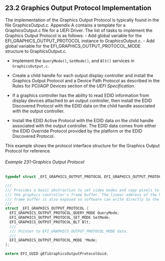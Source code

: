 <!--- @file
  23.2 Graphics Output Protocol Implementation

  Copyright (c) 2012-2018, Intel Corporation. All rights reserved.<BR>

  Redistribution and use in source (original document form) and 'compiled'
  forms (converted to PDF, epub, HTML and other formats) with or without
  modification, are permitted provided that the following conditions are met:

  1) Redistributions of source code (original document form) must retain the
     above copyright notice, this list of conditions and the following
     disclaimer as the first lines of this file unmodified.

  2) Redistributions in compiled form (transformed to other DTDs, converted to
     PDF, epub, HTML and other formats) must reproduce the above copyright
     notice, this list of conditions and the following disclaimer in the
     documentation and/or other materials provided with the distribution.

  THIS DOCUMENTATION IS PROVIDED BY TIANOCORE PROJECT "AS IS" AND ANY EXPRESS OR
  IMPLIED WARRANTIES, INCLUDING, BUT NOT LIMITED TO, THE IMPLIED WARRANTIES OF
  MERCHANTABILITY AND FITNESS FOR A PARTICULAR PURPOSE ARE DISCLAIMED. IN NO
  EVENT SHALL TIANOCORE PROJECT  BE LIABLE FOR ANY DIRECT, INDIRECT, INCIDENTAL,
  SPECIAL, EXEMPLARY, OR CONSEQUENTIAL DAMAGES (INCLUDING, BUT NOT LIMITED TO,
  PROCUREMENT OF SUBSTITUTE GOODS OR SERVICES; LOSS OF USE, DATA, OR PROFITS;
  OR BUSINESS INTERRUPTION) HOWEVER CAUSED AND ON ANY THEORY OF LIABILITY,
  WHETHER IN CONTRACT, STRICT LIABILITY, OR TORT (INCLUDING NEGLIGENCE OR
  OTHERWISE) ARISING IN ANY WAY OUT OF THE USE OF THIS DOCUMENTATION, EVEN IF
  ADVISED OF THE POSSIBILITY OF SUCH DAMAGE.

-->

## 23.2 Graphics Output Protocol Implementation

The implementation of the Graphics Output Protocol is typically found in the file GraphicsOutput.c. Appendix A contains a template for a GraphicsOutput.c file for a UEFI Driver. The list of tasks to implement the Graphics Output Protocol is as follows: - Add global variable for the EFI_GRAPHICS_OUTPUT_PROTOCOL instance to GraphicsOutput.c. - Add global variable for the EFI_GRAPHICS_OUTPUT_PROTOCOL_MODE structure to GraphicsOutput.c.

* Implement the `QueryMode()`, `SetMode()`, and `Blt()` services in
  `GraphicsOutput.c`.

* Create a child handle for each output display controller and install the
  Graphics Output Protocol and a Device Path Protocol as described in the Rules
  for PCI/AGP Devices section of the _UEFI Specification_.

* If a graphics controller has the ability to read EDID information from
  display devices attached to an output controller, then install the EDID
  Discovered Protocol with the EDID data on the child handle associated with
  the output controller.

* Install the EDID Active Protocol with the EDID data on the child handle
  associated with the output controller. The EDID data comes from either the
  EDID Override Protocol provided by the platform or the EDID Discovered
  Protocol.

This example shows the protocol interface structure for the Graphics Output
Protocol for reference.

###### Example 231-Graphics Output Protocol

```c
typedef struct _EFI_GRAPHICS_OUTPUT_PROTOCOL EFI_GRAPHICS_OUTPUT_PROTOCOL;

///
/// Provides a basic abstraction to set video modes and copy pixels to and from
/// the graphics controller's frame buffer. The linear address of the hardware
/// frame buffer is also exposed so software can write directly to the video hardware.
///
struct _EFI_GRAPHICS_OUTPUT_PROTOCOL {
  EFI_GRAPHICS_OUTPUT_PROTOCOL_QUERY_MODE QueryMode;
  EFI_GRAPHICS_OUTPUT_PROTOCOL_SET_MODE SetMode;
  EFI_GRAPHICS_OUTPUT_PROTOCOL_BLT Blt;
  ///
  /// Pointer to EFI_GRAPHICS_OUTPUT_PROTOCOL_MODE data.
  ///
  EFI_GRAPHICS_OUTPUT_PROTOCOL_MODE *Mode;
};

extern EFI_GUID gEfiGraphicsOutputProtocolGuid;
```
